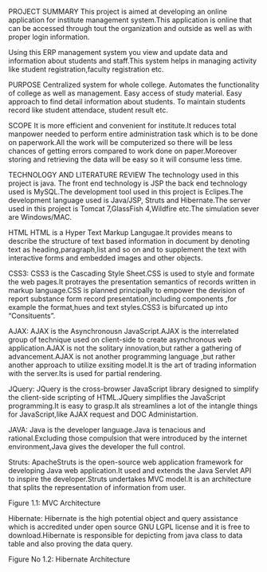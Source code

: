 PROJECT SUMMARY
This project is aimed at developing an online application for institute management system.This application is online that can be accessed through tout the organization and outside as well as with proper login information. 

Using this ERP management system you view and update data and information about students and staff.This system helps in managing activity like student registration,faculty registration etc.

PURPOSE
Centralized system for whole college.
Automates the functionality of college as well as management.
Easy access of study material. 
Easy approach to find detail information about students.
To maintain students record like student attendace, student result etc. 

SCOPE
It is more efficient and convenient for institute.It reduces total manpower needed to perform entire administration task which is to be done on paperwork.All the work will be computerized so there will be less chances of getting errors compared to work done on paper.Moreover storing and retrieving the data will be easy so it will consume less time.

TECHNOLOGY AND LITERATURE REVIEW
The technology used in this project is java. The front end technology is JSP the back end technology used is MySQL.The development tool used in this project is Eclipes.The development language used is Java/JSP, Struts and Hibernate.The server used in this project is Tomcat 7,GlassFish 4,Wildfire etc.The simulation sever are Windows/MAC. 

HTML
HTML is a Hyper Text Markup Langugae.It provides means to describe the structure of text based information in document by denoting text as heading,paragraph,list and so on and to supplement the text with interactive forms and embedded images and other objects. 

CSS3:
CSS3 is the Cascading Style Sheet.CSS is used to style and formate the web pages.It protrayes the presentation semantics of records written in markup language.CSS is planned principally to empower the devision of report substance form record presentation,including components ,for example the format,hues and text styles.CSS3 is bifurcated up into “Consituents”. 

AJAX:
AJAX is the Asynchronousn JavaScript.AJAX is the interrelated group of technique used on client-side to create asynchronous web application.AJAX is not the solitary innovation,but rather a gathering of advancement.AJAX is not another programming language ,but rather another approach to utilize exsiting model.It is the art of trading information with the server.Its is used for partial rendering. 

JQuery:
JQuery is the cross-browser JavaScript library designed to simplify the client-side scripting of HTML.JQuery simplifies the JavaScript programming.It is easy to grasp.It als streamlines a lot of the intangle things for JavaScript,like AJAX request and DOC Administartion.

JAVA:
Java is the developer language.Java is tenacious and rational.Excluding those compulsion that were introduced by the internet environment,Java gives the developer the full control.

Struts:
ApacheStruts is the open-source web application framework for developing Java web application.It used and extends the Java Servlet API to inspire the developer.Struts undertakes MVC model.It is an architecture that splits the representation of information from user.


















Figure 1.1: MVC Architecture

Hibernate:
Hibernate is the high potential object and query assistance which is accredited under open source GNU LGPL license and it is free to download.Hibernate is responsible for depicting from java class to data table and also proving the data query.

















Figure No 1.2: Hibernate Architecture

